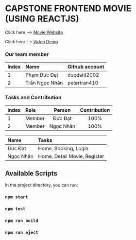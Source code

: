 
# CAPSTONE FRONTEND MOVIE (USING REACTJS)
Click here --> <a href="https://bookmovie.phamducdat.id.vn/" target="_blank">Movie Website</a>

Click here --> <a href="https://www.youtube.com/watch?v=u9FeJJk-EL8" target="_blank">Video Demo</a>

### Our team member
| Index | Name                |      Github account             |
|:------|:-----------------------|:---------------------------|
| 1     | Phạm Đức Đạt |ducdatit2002 |
| 2     | Trần Ngọc Nhân | petertran410 |         

### Tasks and Contribution 
| Index | Role                                                         | Person  | Contribution |
|:------|:-------------------------------------------------------------|:--------------:|:------------:|
| 1     | Member     |   Đức Đạt   |          100%      |
| 2     | Member      |  Ngọc Nhân   |          100%      |


| Name | Tasks |
|:------|:-------------------------------------------------------------|
| Đức Đạt     | Home, Booking, Login   |   
| Ngọc Nhân   | Home, Detail Movie, Register  |    
    



## Available Scripts

In the project directory, you can run:

### `npm start`

### `npm test`

### `npm run build`

### `npm run eject`

